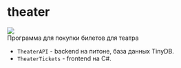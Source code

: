 # theater
![](https://i.imgur.com/aqsOpIw.png)  
Программа для покупки билетов для театра

  - `TheaterAPI` - backend на питоне, база данных TinyDB.
  - `TheaterTickets` - frontend на C#. 
